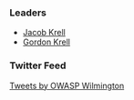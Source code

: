 ### Leaders
* [Jacob Krell](mailto:jacob.krell@owasp.org)
* [Gordon Krell](mailto:gordon.krell@owasp.org)

### Twitter Feed

<a class="twitter-timeline" data-width="100%" data-height="600" data-theme="light" href="https://twitter.com/OWASPWilmington">Tweets by OWASP Wilmington</a> <script async src="https://platform.twitter.com/widgets.js" charset="utf-8"></script>
